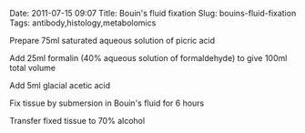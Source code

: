 Date: 2011-07-15 09:07
Title: Bouin&#39;s fluid fixation
Slug: bouins-fluid-fixation
Tags: antibody,histology,metabolomics







Prepare 75ml saturated aqueous solution of picric acid



Add 25ml formalin (40% aqueous solution of formaldehyde) to give 100ml total volume



Add 5ml glacial acetic acid



Fix tissue by submersion in Bouin&#39;s fluid for 6 hours



Transfer fixed tissue to 70% alcohol




